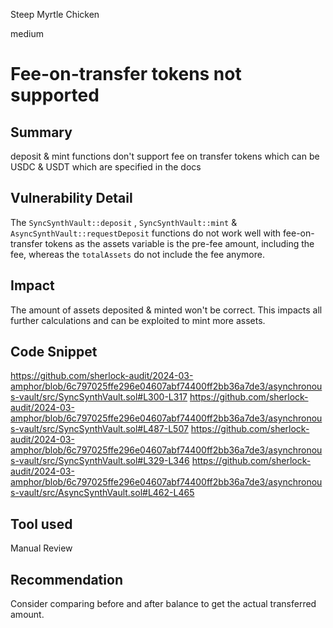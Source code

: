 Steep Myrtle Chicken

medium

# Fee-on-transfer tokens not supported

## Summary
deposit & mint functions don't support fee on transfer tokens which can be USDC & USDT which are specified in the docs

## Vulnerability Detail
The `SyncSynthVault::deposit` , `SyncSynthVault::mint` & `AsyncSynthVault::requestDeposit` functions do not work well with fee-on-transfer tokens as the assets variable is the pre-fee amount, including the fee, whereas the `totalAssets` do not include the fee anymore.

## Impact
The amount of assets deposited & minted won't be correct. This impacts all further calculations and can be exploited to mint more assets.

## Code Snippet
https://github.com/sherlock-audit/2024-03-amphor/blob/6c797025ffe296e04607abf74400ff2bb36a7de3/asynchronous-vault/src/SyncSynthVault.sol#L300-L317
https://github.com/sherlock-audit/2024-03-amphor/blob/6c797025ffe296e04607abf74400ff2bb36a7de3/asynchronous-vault/src/SyncSynthVault.sol#L487-L507
https://github.com/sherlock-audit/2024-03-amphor/blob/6c797025ffe296e04607abf74400ff2bb36a7de3/asynchronous-vault/src/SyncSynthVault.sol#L329-L346
https://github.com/sherlock-audit/2024-03-amphor/blob/6c797025ffe296e04607abf74400ff2bb36a7de3/asynchronous-vault/src/AsyncSynthVault.sol#L462-L465

## Tool used
Manual Review

## Recommendation
Consider comparing before and after balance to get the actual transferred amount.